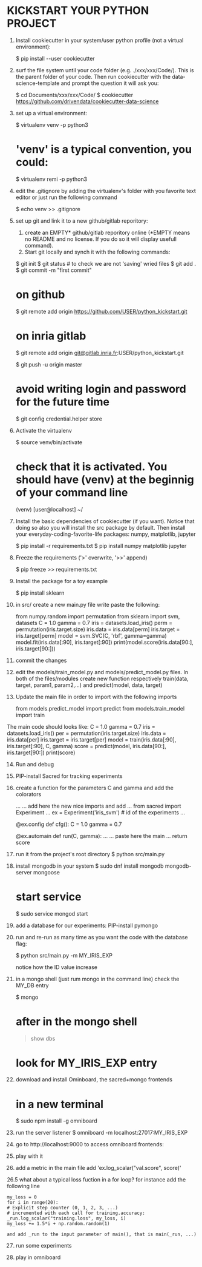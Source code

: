# KICKSTART YOUR PYTHON PROJECT

1. Install cookiecutter in your system/user python profile (not a virtual environment):

    $ pip install --user cookiecutter

2. surf the file system until your code folder (e.g. ./xxx/xxx/Code/). This is the parent folder of your code.
Then run cookiecutter with the data-science-template and prompt the question it
will ask you:

    $ cd Documents/xxx/xxx/Code/
    $ cookiecutter https://github.com/drivendata/cookiecutter-data-science

3. set up a virtual environment:

    $ virtualenv venv -p python3
    # 'venv' is a typical convention, you could:
    $ virtualenv remi -p python3

4. edit the .gitignore  by adding the virtualenv's folder with you favorite text editor or just run the following command

    $ echo venv >> .gitignore

5. set up git and link it to a new github/gitlab reporitory:
    1. create an EMPTY* github/gitlab reporitory online (*EMPTY means no README and no license. If you do so it will display usefull command).
    2. Start git locally and synch it with the following commands:

    $ git init
    $ git status # to check we are not 'saving' wried files
    $ git add .
    $ git commit -m "first commit"

    # on github
    $ git remote add origin https://github.com/USER/python_kickstart.git
    # on inria gitlab
    $ git remote add origin git@gitlab.inria.fr:USER/python_kickstart.git

    $ git push -u origin master

    # avoid writing login and password for the future time
    $ git config credential.helper store

6. Activate the virtualenv

    $ source venv/bin/activate
    # check that it is activated. You should have (venv) at the beginnig of your command line
    (venv) [user@localhost] ~/

7. Install the basic dependencies of cookiecutter (if you want). Notice that doing so also you will install the src package by default. Then install your everyday-coding-favorite-life packages: numpy, matplotlib, jupyter

    $ pip install -r requirements.txt
    $ pip install numpy matplotlib jupyter

8. Freeze the requirements ('>' overwrite, '>>' append)

    $ pip freeze >> requirements.txt

9. Install the package for a toy example

    $ pip install sklearn

10. in src/ create a new main.py file write paste the following:

    from numpy.random import permutation
    from sklearn import svm, datasets
    C = 1.0
    gamma = 0.7
    iris = datasets.load_iris()
    perm = permutation(iris.target.size)
    iris.data = iris.data[perm]
    iris.target = iris.target[perm]
    model = svm.SVC(C, 'rbf', gamma=gamma)
    model.fit(iris.data[:90],
            iris.target[:90])
    print(model.score(iris.data[90:],
                    iris.target[90:]))

11. commit the changes

12. edit the models/train_model.py and models/predict_model.py files. In both of the files/modules create new function respectively train(data, target, param1, param2,...) and predict(model, data, target)

13. Update the main file in order to import with the following imports

    from models.predict_model import predict
    from models.train_model import train

The main code should looks like:
    C = 1.0
    gamma = 0.7
    iris = datasets.load_iris()
    per = permutation(iris.target.size)
    iris.data = iris.data[per]
    iris.target = iris.target[per]
    model = train(iris.data[:90], iris.target[:90], C, gamma)
    score = predict(model, iris.data[90:], iris.target[90:])
    print(score)

14. Run and debug

15. PIP-install Sacred for tracking experiments

16. create a function for the parameters C and gamma and add the colorators

    ...
    ... add here the new nice imports and add
    ...     from sacred import Experiment
    ...     ex = Experiment('iris_svm') # id of the experiments
    ...

    @ex.config
    def cfg():
        C = 1.0
        gamma = 0.7

    @ex.automain
    def run(C, gamma):
        ...
        ... paste here the main
        ...
        return score

17. run it from the project's root directory
    $ python src/main.py

18. install mongodb in your system
    $ sudo dnf install mongodb mongodb-server mongoose
    # start service
    $ sudo service mongod start


19. add a database for our experiments:  PIP-install pymongo

20. run and re-run as many time as you want the code with the database flag:

    $ python src/main.py -m MY_IRIS_EXP

    notice how the ID value increase

21. in a mongo shell (just rum mongo in the command line) check the MY_DB entry

    $ mongo
    # after in the mongo shell
    > show dbs
    # look for MY_IRIS_EXP entry

22. download and install Ominboard, the sacred+mongo frontends
    # in a new terminal
    $ sudo npm install -g omniboard

23. run the server listener
    $ omniboard -m localhost:27017:MY_IRIS_EXP

24. go to http://localhost:9000 to access omniboard frontends:

25. play with it

26. add a metric in the main file add
    'ex.log_scalar("val.score", score)'

26.5 what about a typical loss fuction in a for loop?
    for instance add the following line

    my_loss = 0
    for i in range(20):
    # Explicit step counter (0, 1, 2, 3, ...)
    # incremented with each call for training.accuracy:
    _run.log_scalar("training.loss", my_loss, i)
    my_loss += 1.5*i + np.random.random(1)

    and add _run to the input parameter of main(), that is main(_run, ...)

27. run some experiments

28. play in omniboard

